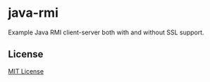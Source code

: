 # java-rmi

Example Java RMI client-server both with and without SSL support.

## License

[MIT License](LICENSE)
